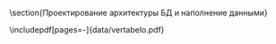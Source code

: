 \section{Проектирование архитектуры БД и наполнение данными}

\includepdf[pages=-]{data/vertabelo.pdf}
